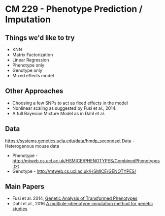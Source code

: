 # CM 229 - Phenotype Prediction / Imputation

## Things we'd like to try
- KNN
- Matrix Factorization
- Linear Regression 
- Phenotype only
- Genotype only
- Mixed effects model

## Other Approaches
- Choosing a few SNPs to act as fixed effects in the model
- Nonlinear scaling as suggested by Fusi et al., 2014.
- A full Bayesian Mixture Model as in Dahl et al.

## Data
https://systems.genetics.ucla.edu/data/hmdp_secondset
Data - Heterogenous mouse data 
- Phenotype - http://mtweb.cs.ucl.ac.uk/HSMICE/PHENOTYPES/CombinedPhenotypes.txt
- Genotype - http://mtweb.cs.ucl.ac.uk/HSMICE/GENOTYPES/ 


## Main Papers
- Fusi et al. 2014, [Genetic Analysis of Transformed Phenotypes](https://arxiv.org/pdf/1402.5447.pdf)
- Dahl et al., 2016 [A multiple-phenotype imputation method for genetic studies](https://www.nature.com/articles/ng.3513)

